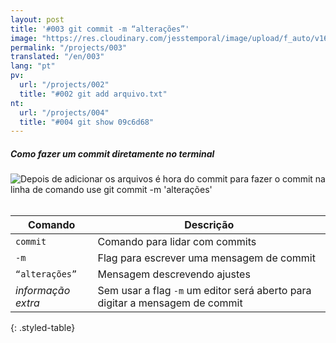 ```yaml
---
layout: post
title: '#003 git commit -m “alterações”'
image: "https://res.cloudinary.com/jesstemporal/image/upload/f_auto/v1642878670/gitfichas/pt/003/thumbnail_kmaz9b.jpg"
permalink: "/projects/003"
translated: "/en/003"
lang: "pt"
pv:
  url: "/projects/002"
  title: "#002 git add arquivo.txt"
nt:
  url: "/projects/004"
  title: "#004 git show 09c6d68"
---
```

##### Como fazer um commit diretamente no terminal

<img alt="Depois de adicionar os arquivos é hora do commit para fazer o commit na linha de comando use git commit -m 'alterações'" src="https://res.cloudinary.com/jesstemporal/image/upload/v1642878670/gitfichas/pt/003/full_ewyi9a.jpg"><br><br>

| Comando | Descrição |
|---------|-------------|
| `commit` | Comando para lidar com commits |
| `-m` | Flag para escrever uma mensagem de commit  |
| `“alterações”` | Mensagem descrevendo ajustes |
| _informação extra_ | Sem usar a flag `-m` um editor será aberto para digitar a mensagem de commit |
{: .styled-table}
